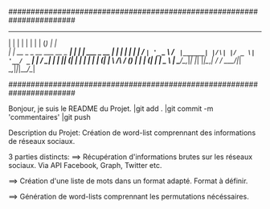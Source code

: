 #######################################################################
 _                                  _    _               _ _ _     _   
| |                                | |  | |             | | (_)   | |  
| |     __ _ _ __ ___   __ _ ______| |  | | ___  _ __ __| | |_ ___| |_ 
| |    / _` | '_ ` _ \ / _` |______| |/\| |/ _ \| '__/ _` | | / __| __|
| |___| (_| | | | | | | (_| |      \  /\  / (_) | | | (_| | | \__ \ |_ 
\_____/\__,_|_| |_| |_|\__,_|       \/  \/ \___/|_|  \__,_|_|_|___/\__|
                                                                       
#######################################################################

Bonjour, je suis le README du Projet.
|git add .
|git commit -m 'commentaires'
|git push

Description du Projet:
Création de word-list comprennant des informations de réseaux sociaux.

3 parties distincts:
==> Récupération d'informations brutes sur les réseaux sociaux.
	Via API Facebook, Graph, Twitter etc.

==> Création d'une liste de mots dans un format adapté.
	Format à définir.

==> Génération de word-lists comprennant les permutations nécéssaires.